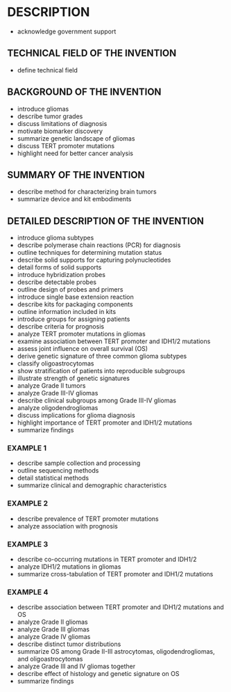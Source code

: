 # DESCRIPTION

- acknowledge government support

## TECHNICAL FIELD OF THE INVENTION

- define technical field

## BACKGROUND OF THE INVENTION

- introduce gliomas
- describe tumor grades
- discuss limitations of diagnosis
- motivate biomarker discovery
- summarize genetic landscape of gliomas
- discuss TERT promoter mutations
- highlight need for better cancer analysis

## SUMMARY OF THE INVENTION

- describe method for characterizing brain tumors
- summarize device and kit embodiments

## DETAILED DESCRIPTION OF THE INVENTION

- introduce glioma subtypes
- describe polymerase chain reactions (PCR) for diagnosis
- outline techniques for determining mutation status
- describe solid supports for capturing polynucleotides
- detail forms of solid supports
- introduce hybridization probes
- describe detectable probes
- outline design of probes and primers
- introduce single base extension reaction
- describe kits for packaging components
- outline information included in kits
- introduce groups for assigning patients
- describe criteria for prognosis
- analyze TERT promoter mutations in gliomas
- examine association between TERT promoter and IDH1/2 mutations
- assess joint influence on overall survival (OS)
- derive genetic signature of three common glioma subtypes
- classify oligoastrocytomas
- show stratification of patients into reproducible subgroups
- illustrate strength of genetic signatures
- analyze Grade II tumors
- analyze Grade III-IV gliomas
- describe clinical subgroups among Grade III-IV gliomas
- analyze oligodendrogliomas
- discuss implications for glioma diagnosis
- highlight importance of TERT promoter and IDH1/2 mutations
- summarize findings

### EXAMPLE 1

- describe sample collection and processing
- outline sequencing methods
- detail statistical methods
- summarize clinical and demographic characteristics

### EXAMPLE 2

- describe prevalence of TERT promoter mutations
- analyze association with prognosis

### EXAMPLE 3

- describe co-occurring mutations in TERT promoter and IDH1/2
- analyze IDH1/2 mutations in gliomas
- summarize cross-tabulation of TERT promoter and IDH1/2 mutations

### EXAMPLE 4

- describe association between TERT promoter and IDH1/2 mutations and OS
- analyze Grade II gliomas
- analyze Grade III gliomas
- analyze Grade IV gliomas
- describe distinct tumor distributions
- summarize OS among Grade II-III astrocytomas, oligodendrogliomas, and oligoastrocytomas
- analyze Grade III and IV gliomas together
- describe effect of histology and genetic signature on OS
- summarize findings

